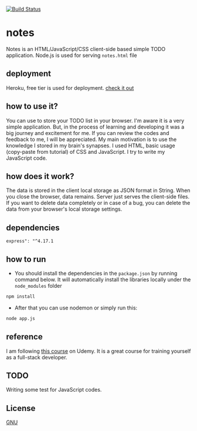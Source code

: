 [![Build Status](https://app.travis-ci.com/sametkamgul/notes.svg?branch=main)](https://app.travis-ci.com/sametkamgul/notes)

# notes
Notes is an HTML/JavaScript/CSS client-side based simple TODO application.
Node.js is used for serving `notes.html` file

## deployment
Heroku, free tier is used for deployment.
[check it out](https://simple-notes-app-sametkamgul.herokuapp.com)

## how to use it?
You can use to store your TODO list in your browser. I'm aware it is a very simple application. But, in the process of learning and developing it was a big journey and excitement for me. If you can review the codes and feedback to me, I will be appreciated. My main motivation is to use the knowledge I stored in my brain's synapses. I used HTML, basic usage (copy-paste from tutorial) of CSS and JavaScript. I try to write my JavaScript code.

## how does it work?
The data is stored in the client local storage as JSON format in String. When you close the browser, data remains. Server just serves the client-side files. If you want to delete data completely or in case of a bug, you can delete the data from your browser's local storage settings.

## dependencies
```
express": "^4.17.1
```

## how to run
- You should install the dependencies in the `package.json` by running command below. It will automatically install the libraries locally under the `node_modules` folder
```sh
npm install
```

- After that you can use nodemon or simply run this:
```sh
node app.js
```

## reference
I am following [this course](https://www.udemy.com/course/sifirdan-zirveye-javascript-ve-nodejs-kursu/learn/lecture/22315510?start=0#overview) on Udemy. It is a great course for training yourself as a full-stack developer.

## TODO
Writing some test for JavaScript codes.

## License
[GNU](https://www.gnu.org/licenses/gpl-3.0.en.html)